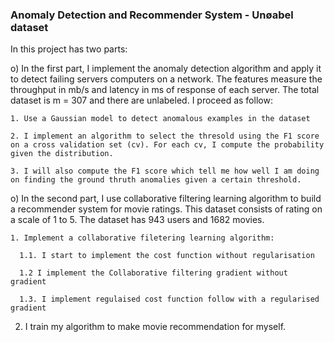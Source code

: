 
### Anomaly Detection and Recommender System - Unøabel dataset

In this project has two parts:

  o) In the first part, I implement the anomaly detection algorithm and apply it to detect failing servers computers on a network. The features measure the throughput in mb/s and latency in ms of response of each server. The total dataset is m = 307 and there are unlabeled. I proceed as follow:
  
    1. Use a Gaussian model to detect anomalous examples in the dataset
  
    2. I implement an algorithm to select the thresold using the F1 score on a cross validation set (cv). For each cv, I compute the probability given the distribution. 
    
    3. I will also compute the F1 score which tell me how well I am doing on finding the ground thruth anomalies given a certain threshold.
  
  o) In the second part, I use collaborative filtering learning algorithm to build a recommender system for movie ratings. This dataset consists of rating on a scale of 1 to 5. The dataset has 943 users and 1682 movies. 
  
    1. Implement a collaborative filetering learning algorithm: 
    
      1.1. I start to implement the cost function without regularisation
      
      1.2 I implement the Collaborative filtering gradient without gradient
      
      1.3. I implement regulaised cost function follow with a regularised gradient
     
   2. I train my algorithm to make movie recommendation for myself.
      
